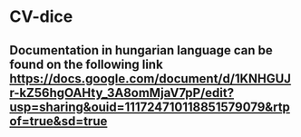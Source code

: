 # CV-dice

## Documentation in hungarian language can be found on the following link https://docs.google.com/document/d/1KNHGUJr-kZ56hgOAHty_3A8omMjaV7pP/edit?usp=sharing&ouid=111724710118851579079&rtpof=true&sd=true 

